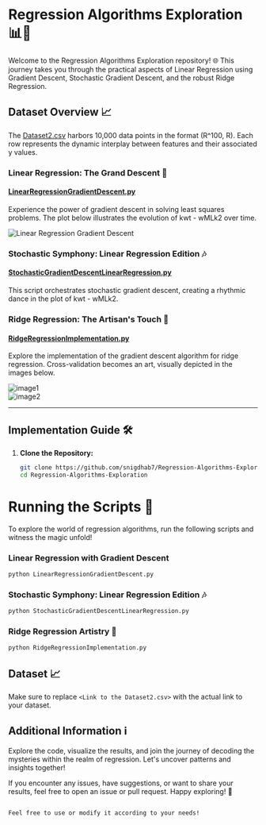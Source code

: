 # Regression Algorithms Exploration 📊🚀

Welcome to the Regression Algorithms Exploration repository! 🌐 This journey takes you through the practical aspects of Linear Regression using Gradient Descent, Stochastic Gradient Descent, and the robust Ridge Regression.

## Dataset Overview 📈

The [Dataset2.csv](https://github.com/snigdhab7/RegressionAlchemy/blob/main/Dataset2.csv) harbors 10,000 data points in the format (R^100, R). Each row represents the dynamic interplay between features and their associated y values.

### Linear Regression: The Grand Descent 🏹
#### [LinearRegressionGradientDescent.py](<Link to the Script>)
Experience the power of gradient descent in solving least squares problems. The plot below illustrates the evolution of kwt - wMLk2 over time.

![Linear Regression Gradient Descent](<Link to the Image if Available>)

### Stochastic Symphony: Linear Regression Edition 🎶
#### [StochasticGradientDescentLinearRegression.py](<Link to the Script>)
This script orchestrates stochastic gradient descent, creating a rhythmic dance in the plot of kwt - wMLk2.

### Ridge Regression: The Artisan's Touch 🎨
#### [RidgeRegressionImplementation.py](<Link to the Script>)
Explore the implementation of the gradient descent algorithm for ridge regression. Cross-validation becomes an art, visually depicted in the images below.

![image1](https://user-images.githubusercontent.com/62890614/233841787-3b242f9d-1a17-4535-924c-745fdf7603b6.png)
<br/>
![image2](https://user-images.githubusercontent.com/62890614/233842221-ca20e5b8-2cf2-4b4c-bf47-b45a3d642480.png)

---

## Implementation Guide 🛠️

1. **Clone the Repository:**
   ```bash
   git clone https://github.com/snigdhab7/Regression-Algorithms-Exploration.git
   cd Regression-Algorithms-Exploration
   ```

# Running the Scripts 🚀

To explore the world of regression algorithms, run the following scripts and witness the magic unfold!

### Linear Regression with Gradient Descent
```bash
python LinearRegressionGradientDescent.py
```

### Stochastic Symphony: Linear Regression Edition 🎶
```bash
python StochasticGradientDescentLinearRegression.py
```

### Ridge Regression Artistry 🎨
```bash
python RidgeRegressionImplementation.py
```

## Dataset 📈

Make sure to replace `<Link to the Dataset2.csv>` with the actual link to your dataset.

## Additional Information ℹ️

Explore the code, visualize the results, and join the journey of decoding the mysteries within the realm of regression. Let's uncover patterns and insights together!

If you encounter any issues, have suggestions, or want to share your results, feel free to open an issue or pull request. Happy exploring! 🌟
```

Feel free to use or modify it according to your needs!
